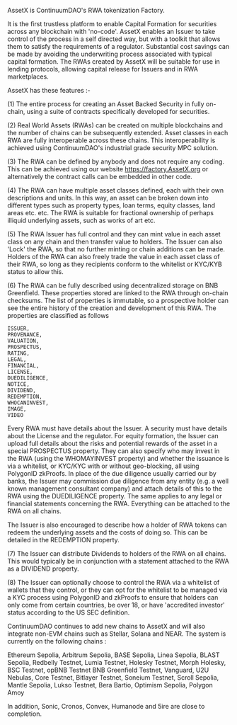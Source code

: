 AssetX is ContinuumDAO's RWA tokenization Factory.

It is the first trustless platform to enable Capital Formation for securities across any blockchain with 'no-code'. AssetX enables an Issuer to take control of the process in a self directed way, but with a toolkit that allows them to satisfy the requirements of a regulator. Substantial cost savings can be made by avoiding the underwriting process associated with typical capital formation. The RWAs created by AssetX will be suitable for use in lending protocols, allowing capital release for Issuers and in RWA marketplaces.

AssetX has these features :-

(1) The entire process for creating an Asset Backed Security in fully on-chain, using a suite of contracts specifically developed for securities.

(2) Real World Assets (RWAs) can be created on multiple blockchains and the number of chains can be subsequently extended. Asset classes in each RWA are fully interoperable across these chains. This interoperability is achieved using ContinuumDAO's industrial grade security MPC solution.

(3) The RWA can be defined by anybody and does not require any coding. This can be achieved using our website https://factory.AssetX.org or alternatively the contract calls can be embedded in other code.

(4) The RWA can have multiple asset classes defined, each with their own descriptions and units. In this way, an asset can be broken down into different types such as property types, loan terms, equity classes, land areas etc. etc. The RWA is suitable for fractional ownership of perhaps illiquid underlying assets, such as works of art etc.

(5) The RWA Issuer has full control and they can mint value in each asset class on any chain and then transfer value to holders. The Issuer can also 'Lock' the RWA, so that no further minting or chain additions can be made. Holders of the RWA can also freely trade the value in each asset class of their RWA, so long as they recipients conform to the whitelist or KYC/KYB status to allow this.

(6) The RWA can be fully described using decentralized storage on BNB Greenfield. These properties stored are linked to the RWA through on-chain checksums. The list of properties is immutable, so a prospective holder can see the entire history of the creation and development of this RWA. The properties are classified as follows 

	ISSUER,
    PROVENANCE,
    VALUATION,
    PROSPECTUS,
    RATING,
    LEGAL,
    FINANCIAL,
    LICENSE,
    DUEDILIGENCE,
    NOTICE,
    DIVIDEND,
    REDEMPTION,
    WHOCANINVEST,
    IMAGE,
    VIDEO

Every RWA must have details about the Issuer. A security must have details about the License and the regulator. For equity formation, the Issuer can upload full details about the risks and potential rewards of the asset in a special PROSPECTUS property. They can also specify who may invest in the RWA (using the WHOMAYINVEST property) and whether the issuance is via a whitelist, or KYC/KYC with or without geo-blocking, all using PolygonID zkProofs. In place of the due diligence usually carried our by banks, the Issuer may commission due diligence from any entity (e.g. a well known management consultant company) and attach details of this to the RWA using the DUEDILIGENCE property. The same applies to any legal or financial statements concerning the RWA. Everything can be attached to the RWA on all chains.

The Issuer is also encouraged to describe how a holder of RWA tokens can redeem the underlying assets and the costs of doing so. This can be detailed in the REDEMPTION property.

(7) The Issuer can distribute Dividends to holders of the RWA on all chains. This would typically be in conjunction with a statement attached to the RWA as a DIVIDEND property.

(8) The Issuer can optionally choose to control the RWA via a whitelist of wallets that they control, or they can opt for the whitelist to be managed via a KYC process using PolygonID and zkProofs to ensure that holders can only come from certain countries, be over 18, or have 'accredited investor' status according to the US SEC definition.


ContinuumDAO continues to add new chains to AssetX and will also integrate non-EVM chains such as Stellar, Solana and NEAR. The system is currently on the following chains :

Ethereum Sepolia,
Arbitrum Sepolia,
BASE Sepolia,
Linea Sepolia,
BLAST Sepolia,
Redbelly Testnet,
Lumia Testnet,
Holesky Testnet,
Morph Holesky,
BSC Testnet,
opBNB Testnet
BNB Greenfield Testnet,
Vanguard,
U2U Nebulas,
Core Testnet,
Bitlayer Testnet,
Soneium Testnet,
Scroll Sepolia,
Mantle Sepolia,
Lukso Testnet,
Bera Bartio,
Optimism Sepolia,
Polygon Amoy

In addition, Sonic, Cronos, Convex, Humanode and 5ire are close to completion.